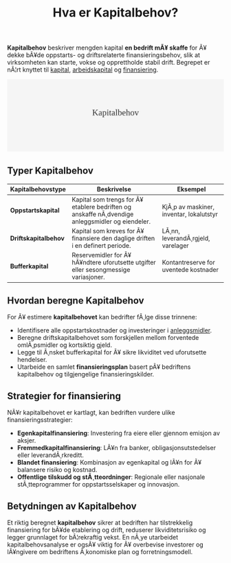 ﻿---
title: "Hva er Kapitalbehov?"
meta_title: "Hva er Kapitalbehov?"
meta_description: '**Kapitalbehov** beskriver mengden kapital **en bedrift mÃ¥ skaffe** for Ã¥ dekke bÃ¥de oppstarts- og driftsrelaterte finansieringsbehov, slik at virksomheten k...'
slug: kapitalbehov
type: blog
layout: pages/single
---

**Kapitalbehov** beskriver mengden kapital **en bedrift mÃ¥ skaffe** for Ã¥ dekke bÃ¥de oppstarts- og driftsrelaterte finansieringsbehov, slik at virksomheten kan starte, vokse og opprettholde stabil drift. Begrepet er nÃ¦rt knyttet til [kapital](/blogs/regnskap/hva-er-kapital "Hva er Kapital? Komplett Guide til Kapitaltyper i Regnskap og Ã˜konomi"), [arbeidskapital](/blogs/regnskap/hva-er-arbeidskapital "Hva er Arbeidskapital? Beregning og Betydning for Bedriftens Likviditet") og [finansiering](/blogs/regnskap/hva-er-finansiering "Hva er Finansiering? Typer, Metoder og Betydning i Regnskap").

![Illustrasjon som viser Kapitalbehov](kapitalbehov-image.svg)

## Typer Kapitalbehov

| **Kapitalbehovstype** | **Beskrivelse** | **Eksempel** |
| --------------------- | --------------- | ------------ |
| **Oppstartskapital**  | Kapital som trengs for Ã¥ etablere bedriften og anskaffe nÃ¸dvendige anleggsmidler og eiendeler. | KjÃ¸p av maskiner, inventar, lokalutstyr |
| **Driftskapitalbehov**| Kapital som kreves for Ã¥ finansiere den daglige driften i en definert periode. | LÃ¸nn, leverandÃ¸rgjeld, varelager |
| **Bufferkapital**     | Reservemidler for Ã¥ hÃ¥ndtere uforutsette utgifter eller sesongmessige variasjoner. | Kontantreserve for uventede kostnader |

## Hvordan beregne Kapitalbehov

For Ã¥ estimere **kapitalbehovet** kan bedrifter fÃ¸lge disse trinnene:

* Identifisere alle oppstartskostnader og investeringer i [anleggsmidler](/blogs/regnskap/hva-er-anleggsmidler "Hva er Anleggsmidler? Komplett Guide til Varige Driftsmidler").
* Beregne driftskapitalbehovet som forskjellen mellom forventede omlÃ¸psmidler og kortsiktig gjeld.
* Legge til Ã¸nsket bufferkapital for Ã¥ sikre likviditet ved uforutsette hendelser.
* Utarbeide en samlet **finansieringsplan** basert pÃ¥ bedriftens kapitalbehov og tilgjengelige finansieringskilder.

## Strategier for finansiering

NÃ¥r kapitalbehovet er kartlagt, kan bedriften vurdere ulike finansieringsstrategier:

* **Egenkapitalfinansiering**: Investering fra eiere eller gjennom emisjon av aksjer.
* **Fremmedkapitalfinansiering**: LÃ¥n fra banker, obligasjonsutstedelser eller leverandÃ¸rkreditt.
* **Blandet finansiering**: Kombinasjon av egenkapital og lÃ¥n for Ã¥ balansere risiko og kostnad.
* **Offentlige tilskudd og stÃ¸tteordninger**: Regionale eller nasjonale stÃ¸tteprogrammer for oppstartsselskaper og innovasjon.

## Betydningen av Kapitalbehov

Et riktig beregnet **kapitalbehov** sikrer at bedriften har tilstrekkelig finansiering for bÃ¥de etablering og drift, reduserer likviditetsrisiko og legger grunnlaget for bÃ¦rekraftig vekst. En nÃ¸ye utarbeidet kapitalbehovsanalyse er ogsÃ¥ viktig for Ã¥ overbevise investorer og lÃ¥ngivere om bedriftens Ã¸konomiske plan og forretningsmodell.
